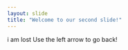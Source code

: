 ```yaml
---
layout: slide
title: "Welcome to our second slide!"
---
```

i am lost
Use the left arrow to go back!
